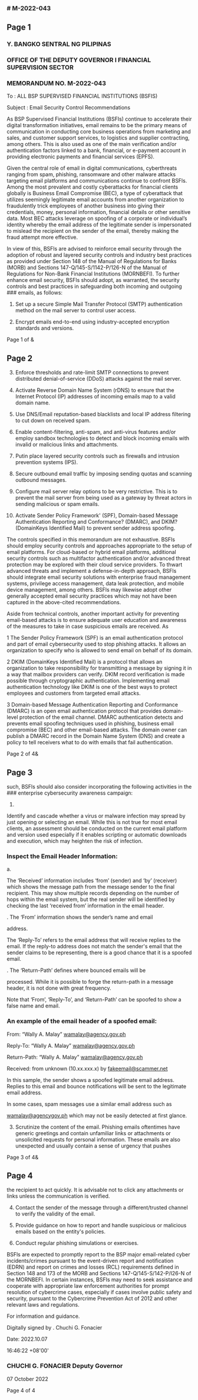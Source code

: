 ### # M-2022-043

## Page 1

### Y. BANGKO SENTRAL NG PILIPINAS

### OFFICE OF THE DEPUTY GOVERNOR I FINANCIAL SUPERVISION SECTOR

### MEMORANDUM NO. M-2022-043

To : ALL BSP SUPERVISED FINANCIAL INSTITUTIONS (BSFIS)

Subject : Email Security Control Recommendations

As BSP Supervised Financial Institutions (BSFIs) continue to accelerate their digital transformation initiatives, email remains to be the primary means of communication in conducting core business operations from marketing and sales, and customer support services, to logistics and supplier contracting, among others. This is also used as one of the main verification and/or authentication factors linked to a bank, financial, or e-payment account in providing electronic payments and financial services (EPFS).

Given the central role of email in digital communications, cyberthreats ranging from spam, phishing, ransomware and other malware attacks targeting email platforms and communications continue to confront BSFls. Among the most prevalent and costly cyberattacks for financial clients globally is Business Email Compromise (BEC), a type of cyberattack that utilizes seemingly legitimate email accounts from another organization to fraudulently trick employees of another business into giving their credentials, money, personal information, financial details or other sensitive data. Most BEC attacks leverage on spoofing of a corporate or individual’s identity whereby the email address of the legitimate sender is impersonated to mislead the recipient on the sender of the email, thereby making the fraud attempt more effective.

In view of this, BSFls are advised to reinforce email security through the adoption of robust and layered security controls and industry best practices as provided under Section 148 of the Manual of Regulations for Banks (MORB) and Sections 147-Q/145-S/1142-P/126-N of the Manual of Regulations for Non-Bank Financial Institutions (MORNBEFI). To further enhance email security, BSFls should adopt, as warranted, the security controls and best practices in safeguarding both incoming and outgoing ### emails, as follows:

1. Set up a secure Simple Mail Transfer Protocol (SMTP) authentication method on the mail server to control user access.

2. Encrypt emails end-to-end using industry-accepted encryption standards and versions.

Page 1 of &

## Page 2

3. Enforce thresholds and rate-limit SMTP connections to prevent distributed denial-of-service (DDoS) attacks against the mail server.

4. Activate Reverse Domain Name System (rDNS) to ensure that the Internet Protocol (IP) addresses of incoming emails map to a valid domain name.

5. Use DNS/Email reputation-based blacklists and local IP address filtering to cut down on received spam.

6. Enable content-filtering, anti-spam, and anti-virus features and/or employ sandbox technologies to detect and block incoming emails with invalid or malicious links and attachments.

7. Putin place layered security controls such as firewalls and intrusion prevention systems (IPS).

8. Secure outbound email traffic by imposing sending quotas and scanning outbound messages.

9. Configure mail server relay options to be very restrictive. This is to prevent the mail server from being used as a gateway by threat actors in sending malicious or spam emails.

10. Activate Sender Policy Framework' (SPF), Domain-based Message Authentication Reporting and Conformance? (DMARC), and DKIM? (DomainKeys Identified Mail) to prevent sender address spoofing.

The controls specified in this memorandum are not exhaustive. BSFls should employ security controls and approaches appropriate to the setup of email platforms. For cloud-based or hybrid email platforms, additional security controls such as multifactor authentication and/or advanced threat protection may be explored with their cloud service providers. To thwart advanced threats and implement a defense-in-depth approach, BSFls should integrate email security solutions with enterprise fraud management systems, privilege access management, data leak protection, and mobile device management, among others. BSFls may likewise adopt other generally accepted email security practices which may not have been captured in the above-cited recommendations.

Aside from technical controls, another important activity for preventing email-based attacks is to ensure adequate user education and awareness of the measures to take in case suspicious emails are received. As

1 The Sender Policy Framework (SPF) is an email authentication protocol and part of email cybersecurity used to stop phishing attacks. It allows an organization to specify who is allowed to send email on behalf of its domain.

2 DKIM (DomainKeys Identified Mail) is a protocol that allows an organization to take responsibility for transmitting a message by signing it in a way that mailbox providers can verify. DKIM record verification is made possible through cryptographic authentication. Implementing email authentication technology like DKIM is one of the best ways to protect employees and customers from targeted email attacks.

3 Domain-based Message Authentication Reporting and Conformance (DMARC) is an open email authentication protocol that provides domain-level protection of the email channel. DMARC authentication detects and prevents email spoofing techniques used in phishing, business email compromise (BEC) and other email-based attacks. The domain owner can publish a DMARC record in the Domain Name System (DNS) and create a policy to tell receivers what to do with emails that fail authentication.

Page 2 of 4&

## Page 3

such, BSFls should also consider incorporating the following activities in the ### enterprise cybersecurity awareness campaign:

1.

Identify and cascade whether a virus or malware infection may spread by just opening or selecting an email. While this is not true for most email clients, an assessment should be conducted on the current email platform and version used especially if it enables scripting or automatic downloads and execution, which may heighten the risk of infection.

### Inspect the Email Header Information:

a.

The ‘Received’ information includes ‘from’ (sender) and ‘by’ (receiver) which shows the message path from the message sender to the final recipient. This may show multiple records depending on the number of hops within the email system, but the real sender will be identified by checking the last ‘received from’ information in the email header.

. The ‘From’ information shows the sender’s name and email

address.

The ‘Reply-To’ refers to the email address that will receive replies to the email. If the reply-to address does not match the sender's email that the sender claims to be representing, there is a good chance that it is a spoofed email.

. The ‘Return-Path’ defines where bounced emails will be

processed. While it is possible to forge the return-path in a message header, it is not done with great frequency.

Note that ‘From’, ‘Reply-To’, and ‘Return-Path’ can be spoofed to show a false name and email.

### An example of the email header of a spoofed email:

From: “Wally A. Malay” <wamalay@agency.gov.ph>

Reply-To: “Wally A. Malay” <wamalay@agency.gov.ph>

Return-Path: “Wally A. Malay” <wamalay@agency.gov.ph>

Received: from unknown (10.xx.xxx.x) by <fakeemail@scammer.net>

In this sample, the sender shows a spoofed legitimate email address. Replies to this email and bounce notifications will be sent to the legitimate email address.

In some cases, spam messages use a similar email address such as

wamalay@agencygov.ph which may not be easily detected at first glance.

3. Scrutinize the content of the email. Phishing emails oftentimes have generic greetings and contain unfamiliar links or attachments or unsolicited requests for personal information. These emails are also unexpected and usually contain a sense of urgency that pushes

Page 3 of 4&

## Page 4

the recipient to act quickly. It is advisable not to click any attachments or links unless the communication is verified.

4. Contact the sender of the message through a different/trusted channel to verify the validity of the email.

5. Provide guidance on how to report and handle suspicious or malicious emails based on the entity's policies.

6. Conduct regular phishing simulations or exercises.

BSFls are expected to promptly report to the BSP major email-related cyber incidents/crimes pursuant to the event-driven report and notification (EDRN) and report on crimes and losses (RCL) requirements defined in Section 148 and 173 of the MORB and Sections 147-Q/145-S/142-P/I26-N of the MORNBEFI. In certain instances, BSFIs may need to seek assistance and cooperate with appropriate law enforcement authorities for prompt resolution of cybercrime cases, especially if cases involve public safety and security, pursuant to the Cybercrime Prevention Act of 2012 and other relevant laws and regulations.

For information and guidance.

Digitally signed by . Chuchi G. Fonacier

Date: 2022.10.07

16:46:22 +08'00'

### CHUCHI G. FONACIER Deputy Governor

07 October 2022

Page 4 of 4 